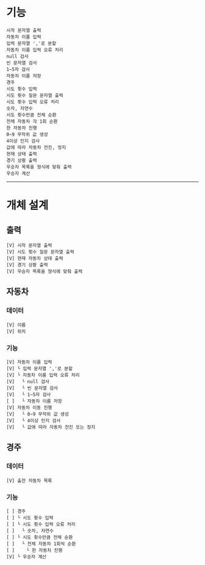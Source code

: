 # 기능

    시작 문자열 출력
    자동차 이름 입력
    입력 문자열 ','로 분할
    자동차 이름 입력 오류 처리
    null 검사
    빈 문자열 검사
    1~5자 검사
    자동차 이름 저장
    경주
    시도 횟수 입력
    시도 횟수 질문 문자열 출력
    시도 횟수 입력 오류 처리
    숫자, 자연수
    시도 횟수만큼 전체 순환
    전체 자동차 각 1회 순환
    한 자동차 진행
    0~9 무작위 값 생성
    4이상 인지 검사
    값에 따라 자동차 전진, 정지
    현재 상태 출력
    경기 상황 출력
    우승자 목록을 형식에 맞춰 출력
    우승자 계산

- - -
# 개체 설계

## 출력

    [V] 시작 문자열 출력
    [V] 시도 횟수 질문 문자열 출력
    [V] 현재 자동차 상태 출력
    [V] 경기 상황 출력
    [V] 우승자 목록을 형식에 맞춰 출력

## 자동차

### 데이터

    [V] 이름
    [V] 위치

### 기능

    [V] 자동차 이름 입력
    [V] └ 입력 문자열 ','로 분할
    [V] └ 자동차 이름 입력 오류 처리
    [V] 　└ null 검사
    [V] 　└ 빈 문자열 검사
    [V] 　└ 1~5자 검사
    [ ] 　└ 자동차 이름 저장
    [V] 자동차 이동 진행
    [V] 　└ 0~9 무작위 값 생성
    [V] 　└ 4이상 인지 검사
    [V] 　└ 값에 따라 자동차 전진 또는 정지

## 경주

### 데이터

    [V] 출전 자동차 목록

### 기능
    [ ] 경주
    [ ] └ 시도 횟수 입력
    [ ] └ 시도 횟수 입력 오류 처리
    [ ] 　└ 숫자, 자연수
    [ ] └ 시도 횟수만큼 전체 순환
    [ ] 　└ 전체 자동차 1회씩 순환
    [ ] 　　└ 한 자동차 진행
    [V] └ 우승자 계산
